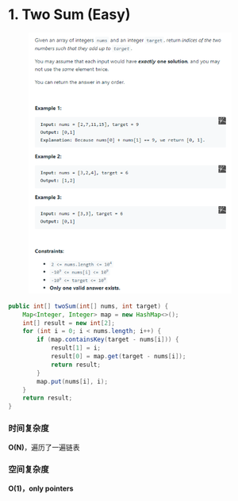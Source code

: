 # 1. Two Sum (Easy)

<figure><img src="../../../.gitbook/assets/image (27).png" alt="" width="410"><figcaption></figcaption></figure>

```java
public int[] twoSum(int[] nums, int target) {
    Map<Integer, Integer> map = new HashMap<>();
    int[] result = new int[2];
    for (int i = 0; i < nums.length; i++) {
        if (map.containsKey(target - nums[i])) {
            result[1] = i;
            result[0] = map.get(target - nums[i]);
            return result;
        }
        map.put(nums[i], i);
    }
    return result;
}
```

### 时间复杂度

**O(N)**，遍历了一遍链表

### 空间复杂度

**O(1)，only pointers**
